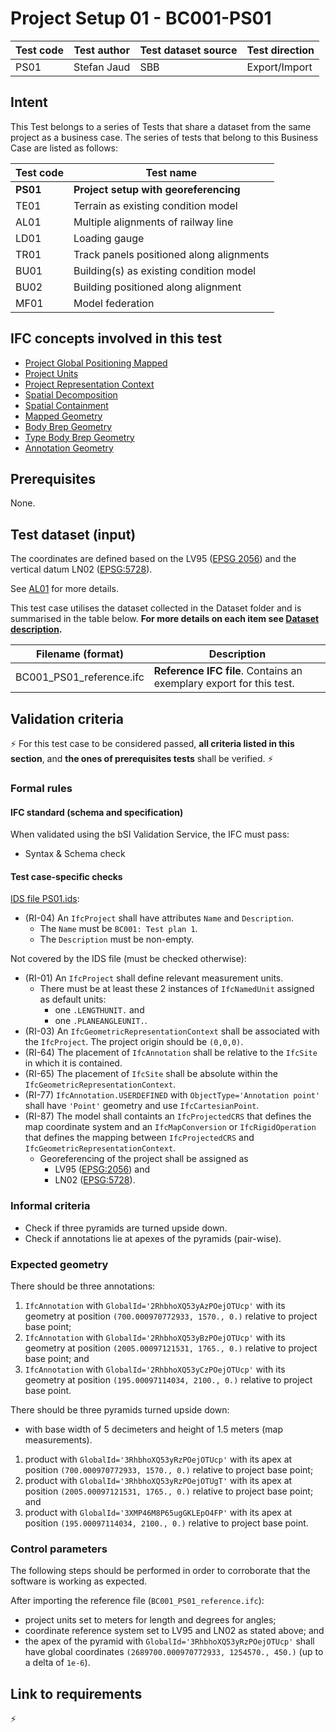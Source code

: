 # Project Setup 01 - BC001-PS01

| Test code | Test author     | Test dataset source | Test direction |
|-----------|-----------------|---------------------|----------------|
| PS01      | Stefan Jaud     | SBB                 | Export/Import  |


## Intent

This Test belongs to a series of Tests that share a dataset from the same project as a business case. 
The series of tests that belong to this Business Case are listed as follows:

| Test code | Test name     | 
|-----------|-----------------|
| **PS01**  | **Project setup with georeferencing** |
| TE01      | Terrain as existing condition model |
| AL01      | Multiple alignments of railway line |
| LD01      | Loading gauge|
| TR01      | Track panels positioned along alignments |
| BU01      | Building(s) as existing condition model |
| BU02      | Building positioned along alignment |
| MF01      | Model federation|


## IFC concepts involved in this test

- [Project Global Positioning Mapped](https://ifc43-docs.standards.buildingsmart.org/IFC/RELEASE/IFC4x3/HTML/concepts/Project_Context/Project_Global_Positioning/content.html)
- [Project Units](https://ifc43-docs.standards.buildingsmart.org/IFC/RELEASE/IFC4x3/HTML/concepts/Project_Context/Project_Units/content.html)
- [Project Representation Context](https://ifc43-docs.standards.buildingsmart.org/IFC/RELEASE/IFC4x3/HTML/concepts/Project_Context/Project_Representation_Context/content.html)
- [Spatial Decomposition](https://ifc43-docs.standards.buildingsmart.org/IFC/RELEASE/IFC4x3/HTML/concepts/Object_Composition/Aggregation/Spatial_Decomposition/content.html)
- [Spatial Containment](https://ifc43-docs.standards.buildingsmart.org/IFC/RELEASE/IFC4x3/HTML/concepts/Object_Connectivity/Spatial_Structure/Spatial_Containment/content.html)
- [Mapped Geometry](https://ifc43-docs.standards.buildingsmart.org/IFC/RELEASE/IFC4x3/HTML/concepts/Product_Shape/Product_Geometric_Representation/Mapped_Geometry/content.html)
- [Body Brep Geometry](https://ifc43-docs.standards.buildingsmart.org/IFC/RELEASE/IFC4x3/HTML/concepts/Product_Shape/Product_Geometric_Representation/Body_Geometry/Body_Brep_Geometry/content.html)
- [Type Body Brep Geometry](https://ifc43-docs.standards.buildingsmart.org/IFC/RELEASE/IFC4x3/HTML/concepts/Product_Type_Shape/Product_Type_Geometric_Representation/Type_Body_Geometry/Type_Body_Brep_Geometry/content.html)
- [Annotation Geometry](https://ifc43-docs.standards.buildingsmart.org/IFC/RELEASE/IFC4x3/HTML/concepts/Product_Shape/Product_Geometric_Representation/Annotation_Geometry/content.html)


## Prerequisites

None.

## Test dataset (input)

The coordinates are defined based on the LV95 ([EPSG 2056](https://epsg.io/2056)) and the vertical datum LN02 ([EPSG:5728](https://epsg.io/5728)).

See [AL01](../AL01/Readme.md) for more details.

This test case utilises the dataset collected in the Dataset folder and is summarised in the table below. **For more details on each item see [Dataset description](Dataset/README.md).**

| Filename (format)         | Description                                                        |
|---------------------------|--------------------------------------------------------------------|
| BC001_PS01_reference.ifc  | **Reference IFC file**. Contains an exemplary export for this test.|


## Validation criteria

:zap: For this test case to be considered passed, **all criteria listed in this section**, and **the ones of prerequisites tests** shall be verified. :zap:

### Formal rules

#### IFC standard (schema and specification)

When validated using the bSI Validation Service, the IFC must pass:

- Syntax & Schema check


#### Test case-specific checks

[IDS file PS01.ids](./Dataset/PS01.ids):

- (RI-04) An `IfcProject` shall have attributes `Name` and `Description`.
    - The `Name` must be `BC001: Test plan 1`.
    - The `Description` must be non-empty.

Not covered by the IDS file (must be checked otherwise):

- (RI-01) An `IfcProject` shall define relevant measurement units.
    - There must be at least these 2 instances of `IfcNamedUnit` assigned as default units:
        - one `.LENGTHUNIT.` and
        - one `.PLANEANGLEUNIT.`.
- (RI-03) An `IfcGeometricRepresentationContext` shall be associated with the `IfcProject`. The project origin should be `(0,0,0)`.
- (RI-64) The placement of `IfcAnnotation` shall be relative to the `IfcSite` in which it is contained.
- (RI-65) The placement of `IfcSite` shall be absolute within the `IfcGeometricRepresentationContext`.
- (RI-77) `IfcAnnotation.USERDEFINED` with `ObjectType='Annotation point'` shall have `'Point'` geometry and use `IfcCartesianPoint`.
- (RI-87) The model shall containts an `IfcProjectedCRS` that defines the map coordinate system and an `IfcMapConversion` or `IfcRigidOperation` that defines the mapping between `IfcProjectedCRS` and `IfcGeometricRepresentationContext`. 
    - Georeferencing of the project shall be assigned as
        - LV95 ([EPSG:2056](https://epsg.io/2056)) and 
        - LN02 ([EPSG:5728](https://epsg.io/5728)).


### Informal criteria

- Check if three pyramids are turned upside down.
- Check if annotations lie at apexes of the pyramids (pair-wise).


### Expected geometry

There should be three annotations:

1. `IfcAnnotation` with `GlobalId='2RhbhoXQ53yAzPOejOTUcp'` with its geometry at position `(700.000970772933, 1570., 0.)` relative to project base point;
2. `IfcAnnotation` with `GlobalId='2RhbhoXQ53yBzPOejOTUcp'` with its geometry at position `(2005.00097121531, 1765., 0.)` relative to project base point; and
3. `IfcAnnotation` with `GlobalId='2RhbhoXQ53yCzPOejOTUcp'` with its geometry at position `(195.00097114034, 2100., 0.)` relative to project base point.

There should be three pyramids turned upside down:

- with base width of 5 decimeters and height of 1.5 meters (map measurements).

1. product with `GlobalId='3RhbhoXQ53yRzPOejOTUcp'` with its apex at position `(700.000970772933, 1570., 0.)` relative to project base point;
2. product with `GlobalId='3RhbhoXQ53yRzPOejOTUgT'` with its apex at position `(2005.00097121531, 1765., 0.)` relative to project base point; and
3. product with `GlobalId='3XMP46M8P65ugGKLEpO4FP'` with its apex at position `(195.00097114034, 2100., 0.)` relative to project base point.


### Control parameters

The following steps should be performed in order to corroborate that the software is working as expected.

After importing the reference file (`BC001_PS01_reference.ifc`):

- project units set to meters for length and degrees for angles;
- coordinate reference system set to LV95 and LN02 as stated above; and
- the apex of the pyramid with `GlobalId='3RhbhoXQ53yRzPOejOTUcp'` shall have global coordinates `(2689700.000970772933, 1254570., 450.)` (up to a delta of `1e-6`).


## Link to requirements

:zap:

